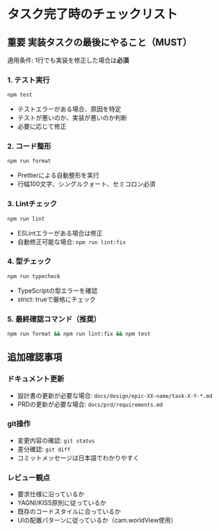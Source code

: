 # タスク完了時のチェックリスト

## **重要** 実装タスクの最後にやること（MUST）

適用条件: 1行でも実装を修正した場合は**必須**

### 1. テスト実行
```bash
npm test
```
- テストエラーがある場合、原因を特定
- テストが悪いのか、実装が悪いのか判断
- 必要に応じて修正

### 2. コード整形
```bash
npm run format
```
- Prettierによる自動整形を実行
- 行幅100文字、シングルクォート、セミコロン必須

### 3. Lintチェック
```bash
npm run lint
```
- ESLintエラーがある場合は修正
- 自動修正可能な場合: `npm run lint:fix`

### 4. 型チェック
```bash
npm run typecheck
```
- TypeScriptの型エラーを確認
- strict: trueで厳格にチェック

### 5. 最終確認コマンド（推奨）
```bash
npm run format && npm run lint:fix && npm test
```

## 追加確認事項

### ドキュメント更新
- 設計書の更新が必要な場合: `docs/design/epic-XX-name/task-X-Y-*.md`
- PRDの更新が必要な場合: `docs/prd/requirements.md`

### git操作
- 変更内容の確認: `git status`
- 差分確認: `git diff`
- コミットメッセージは日本語でわかりやすく

### レビュー観点
- 要求仕様に沿っているか
- YAGNI/KISS原則に従っているか
- 既存のコードスタイルに合っているか
- UIの配置パターンに従っているか（cam.worldView使用）